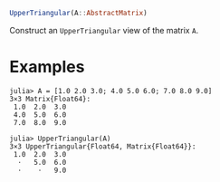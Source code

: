 ```julia
UpperTriangular(A::AbstractMatrix)
```

Construct an `UpperTriangular` view of the matrix `A`.

# Examples

```jldoctest
julia> A = [1.0 2.0 3.0; 4.0 5.0 6.0; 7.0 8.0 9.0]
3×3 Matrix{Float64}:
 1.0  2.0  3.0
 4.0  5.0  6.0
 7.0  8.0  9.0

julia> UpperTriangular(A)
3×3 UpperTriangular{Float64, Matrix{Float64}}:
 1.0  2.0  3.0
  ⋅   5.0  6.0
  ⋅    ⋅   9.0
```
